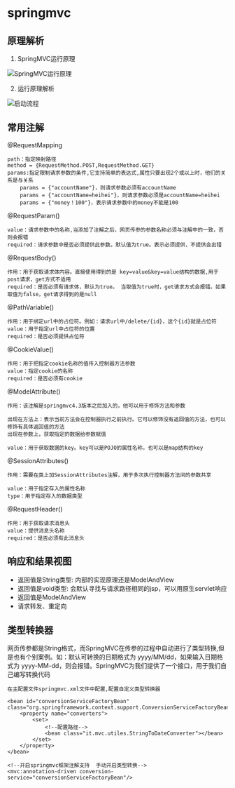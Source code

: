 # springmvc

## 原理解析

1. SpringMVC运行原理

![SpringMVC运行原理](https://img-blog.csdnimg.cn/20200418161602129.png?x-oss-process=image/watermark,type_ZmFuZ3poZW5naGVpdGk,shadow_10,text_aHR0cHM6Ly9ibG9nLmNzZG4ubmV0L3FxXzQwMTgxNDM1,size_16,color_FFFFFF,t_70)


2. 运行原理解析

![启动流程](https://img-blog.csdnimg.cn/2020041910481013.png?x-oss-process=image/watermark,type_ZmFuZ3poZW5naGVpdGk,shadow_10,text_aHR0cHM6Ly9ibG9nLmNzZG4ubmV0L3FxXzQwMTgxNDM1,size_16,color_FFFFFF,t_70)


## 常用注解

@RequestMapping
```
path：指定映射路径
method = {RequestMethod.POST,RequestMethod.GET}
params:指定限制请求参数的条件,它支持简单的表达式,属性只要出现2个或以上时，他们的关系是与关系
    params = {"accountName"}，则请求参数必须有accountName
    params = {"accountName=heihei"}，则请求参数必须是accountName=heihei
    params = {"money！100"}，表示请求参数中的money不能是100
```

@RequestParam()
```
value：请求参数中的名称,当添加了注解之后，网页传参的参数名称必须与注解中的一致，否则会报错
required：请求参数中是否必须提供此参数。默认值为true。表示必须提供，不提供会出错
```

@RequestBody()
```
作用：用于获取请求体内容。直接使用得到的是 key=value&key=value结构的数据,用于post请求，get方式不适用
required：是否必须有请求体，默认为true。 当取值为true时，get请求方式会报错。如果取值为false，get请求得到的是null
```

@PathVariable()
```
作用：用于绑定url中的占位符。例如：请求url中/delete/{id}，这个{id}就是占位符
value：用于指定url中占位符的位置
required：是否必须提供占位符
```

@CookieValue()
```
作用：用于把指定cookie名称的值传入控制器方法参数
value：指定cookie的名称
required：是否必须有cookie
```

@ModelAttribute()
```
作用：该注解是springmvc4.3版本之后加入的，他可以用于修饰方法和参数

出现在方法上：表示当前方法会在控制器执行之前执行。它可以修饰没有返回值的方法，也可以修饰有具体返回值的方法
出现在参数上，获取指定的数据给参数赋值

value：用于获取数据的key。key可以是POJO的属性名称，也可以是map结构的key
```

@SessionAttributes()
```
作用：需要在类上加SessionAttributes注解，用于多次执行控制器方法间的参数共享

value：用于指定存入的属性名称
type：用于指定存入的数据类型
```


@RequestHeader()
```
作用：用于获取请求消息头
value：提供消息头名称
required：是否必须有此消息头
```


## 响应和结果视图

- 返回值是String类型: 内部的实现原理还是ModelAndView
- 返回值是void类型: 会默认寻找与请求路径相同的jsp，可以用原生servlet响应
- 返回值是ModelAndView
- 请求转发、重定向

## 类型转换器

网页传参都是String格式，而SpringMVC在传参的过程中自动进行了类型转换,但是也有个别案例。如：默认可转换的日期格式为 yyyy/MM/dd，如果输入日期格式为 yyyy-MM-dd，则会报错。SpringMVC为我们提供了一个接口，用于我们自己编写转换代码

```
在主配置文件springmvc.xml文件中配置,配置自定义类型转换器

<bean id="conversionServiceFactoryBean" class="org.springframework.context.support.ConversionServiceFactoryBean">
    <property name="converters">
        <set>
            <!--配置路径-->
            <bean class="it.mvc.utiles.StringToDateConverter"></bean>
        </set>
    </property>
</bean>

<!--开启springmvc框架注解支持  手动开启类型转换-->
<mvc:annotation-driven conversion-service="conversionServiceFactoryBean"/>
```

